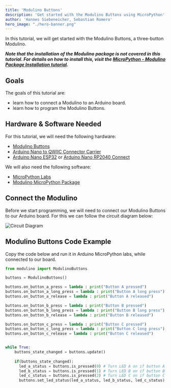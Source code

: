 ```yaml
---
title: 'Modulino Buttons'
description: 'Get started with the Modulino Buttons using MicroPython'
author: 'Hannes Siebeneicher, Sebastian Romero'
hero_image: "./hero-banner.png"
---
```


In this tutorial, we will get started with the Modulino Buttons, a three-button Modulino.

***Note that the installation of the Modulino package is not covered in this tutorial. For details on how to install this, visit the [MicroPython - Modulino Package Installation tutorial](/micropython/modulinos/installation).***

## Goals

The goals of this tutorial are:

- learn how to connect a Modulino to an Arduino board.
- learn how to program the Modulino Buttons.

## Hardware & Software Needed

For this tutorial, we will need the following hardware:
- [Modulino Buttons](https://store.arduino.cc/products/plug-and-make-kit)
- [Arduino Nano to QWIIC Connector Carrier]()
- [Arduino Nano ESP32](https://store.arduino.cc/products/nano-esp32?queryID=undefined) or [Arduino Nano RP2040 Connect](https://store.arduino.cc/en-se/products/arduino-nano-rp2040-connect)

We will also need the following software:
- [MicroPython Labs](https://lab-micropython.arduino.cc/)
- [Modulino MicroPython Package](https://github.com/arduino/arduino-modulino-mpy)


## Connect the Modulino

Before we start programming, we will need to connect our Modulino Buttons to our Arduino board. For this we can follow the circuit diagram below:

![Circuit Diagram]()

## Modulino Buttons Code Example

Copy the code below and run it in Arduino MicroPython labs, while connected to our board.

```python
from modulino import ModulinoButtons

buttons = ModulinoButtons()

buttons.on_button_a_press = lambda : print("Button A pressed")
buttons.on_button_a_long_press = lambda : print("Button A long press")
buttons.on_button_a_release = lambda : print("Button A released")

buttons.on_button_b_press = lambda : print("Button B pressed")
buttons.on_button_b_long_press = lambda : print("Button B long press")
buttons.on_button_b_release = lambda : print("Button B released")

buttons.on_button_c_press = lambda : print("Button C pressed")
buttons.on_button_c_long_press = lambda : print("Button C long press")
buttons.on_button_c_release = lambda : print("Button C released")


while True:
    buttons_state_changed = buttons.update()
    
    if(buttons_state_changed):    
      led_a_status = buttons.is_pressed(0) # Turn LED A on if button A is pressed
      led_b_status = buttons.is_pressed(1) # Turn LED B on if button B is pressed
      led_c_status = buttons.is_pressed(2) # Turn LED C on if button C is pressed
      buttons.set_led_status(led_a_status, led_b_status, led_c_status)
````
